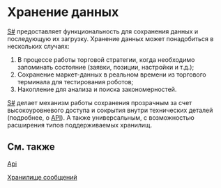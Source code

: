 # Хранение данных

[S\#](../api.md) предоставляет функциональность для сохранения данных и последующую их загрузку. Хранение данных может понадобиться в нескольких случаях:

1. В процессе работы торговой стратегии, когда необходимо запоминать состояние (заявки, позиции, настройки и т.д.);
2. Сохранение маркет\-данных в реальном времени из торгового терминала для тестирования роботов;
3. Накопление для анализа и поиска закономерностей.

[S\#](../api.md) делает механизм работы сохранения прозрачным за счет высокоуровневого доступа и сокрытия внутри технических деталей (подробнее, о [API](market_data_storage/api.md)). А также универсальным, с возможностью расширения типов поддерживаемых хранилищ.

## См. также

[Api](market_data_storage/api.md)

[Хранилище сообщений](market_data_storage/messages_storage.md)
